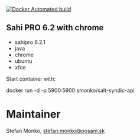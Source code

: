 [![Docker Automated build](https://img.shields.io/docker/automated/jrottenberg/ffmpeg.svg)]()

Sahi PRO 6.2 with chrome
---

* sahipro 6.2.1
* java
* chrome
* ubuntu
* xfce


Start container with:

docker run -d -p 5900:5900 smonko/salt-syndic-api


Maintainer
======================
Stefan Monko, stefan.monko@posam.sk
